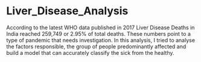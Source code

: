 # Liver_Disease_Analysis
According to the latest WHO data published in 2017 Liver Disease Deaths in India reached 259,749 or 2.95% of total deaths. These numbers point to a type of pandemic that needs investigation.
In this analysis, I tried to analyse the factors responsible, the group of people predominantly affected and build a model that can accurately classify the sick from the healthy.
